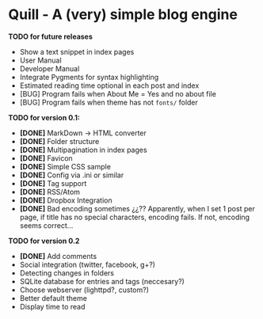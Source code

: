 Quill - A (very) simple blog engine
===================================
**TODO for future releases**

* Show a text snippet in index pages
* User Manual
* Developer Manual
* Integrate Pygments for syntax highlighting
* Estimated reading time optional in each post and index
* [BUG] Program fails when About Me = Yes and no about file
* [BUG] Program fails when theme has not `fonts/` folder


**TODO for version 0.1:**

* **[DONE]** MarkDown -> HTML converter
* **[DONE]** Folder structure
* **[DONE]** Multipagination in index pages
* **[DONE]** Favicon 
* **[DONE]** Simple CSS sample
* **[DONE]** Config via .ini or similar
* **[DONE]** Tag support
* **[DONE]** RSS/Atom
* **[DONE]** Dropbox Integration
* **[DONE]** Bad encoding sometimes ¿¿?? Apparently, when I set 1 post per page, if title has no special characters, encoding fails. If not, encoding seems correct...

**TODO for version 0.2**

* **[DONE]** Add comments
* Social integration (twitter, facebook, g+?)
* Detecting changes in folders
* SQLite database for entries and tags (neccesary?)
* Choose webserver (lighttpd?, custom?)
* Better default theme
* Display time to read


